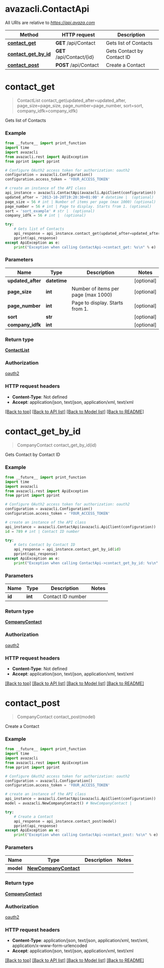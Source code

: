 # avazacli.ContactApi

All URIs are relative to *https://api.avaza.com*

Method | HTTP request | Description
------------- | ------------- | -------------
[**contact_get**](ContactApi.md#contact_get) | **GET** /api/Contact | Gets list of Contacts
[**contact_get_by_id**](ContactApi.md#contact_get_by_id) | **GET** /api/Contact/{id} | Gets Contact by Contact ID
[**contact_post**](ContactApi.md#contact_post) | **POST** /api/Contact | Create a Contact


# **contact_get**
> ContactList contact_get(updated_after=updated_after, page_size=page_size, page_number=page_number, sort=sort, company_idfk=company_idfk)

Gets list of Contacts

### Example
```python
from __future__ import print_function
import time
import avazacli
from avazacli.rest import ApiException
from pprint import pprint

# Configure OAuth2 access token for authorization: oauth2
configuration = avazacli.Configuration()
configuration.access_token = 'YOUR_ACCESS_TOKEN'

# create an instance of the API class
api_instance = avazacli.ContactApi(avazacli.ApiClient(configuration))
updated_after = '2013-10-20T19:20:30+01:00' # datetime |  (optional)
page_size = 56 # int | Number of items per page (max 1000) (optional)
page_number = 56 # int | Page to display. Starts from 1. (optional)
sort = 'sort_example' # str |  (optional)
company_idfk = 56 # int |  (optional)

try:
    # Gets list of Contacts
    api_response = api_instance.contact_get(updated_after=updated_after, page_size=page_size, page_number=page_number, sort=sort, company_idfk=company_idfk)
    pprint(api_response)
except ApiException as e:
    print("Exception when calling ContactApi->contact_get: %s\n" % e)
```

### Parameters

Name | Type | Description  | Notes
------------- | ------------- | ------------- | -------------
 **updated_after** | **datetime**|  | [optional] 
 **page_size** | **int**| Number of items per page (max 1000) | [optional] 
 **page_number** | **int**| Page to display. Starts from 1. | [optional] 
 **sort** | **str**|  | [optional] 
 **company_idfk** | **int**|  | [optional] 

### Return type

[**ContactList**](ContactList.md)

### Authorization

[oauth2](../README.md#oauth2)

### HTTP request headers

 - **Content-Type**: Not defined
 - **Accept**: application/json, text/json, application/xml, text/xml

[[Back to top]](#) [[Back to API list]](../README.md#documentation-for-api-endpoints) [[Back to Model list]](../README.md#documentation-for-models) [[Back to README]](../README.md)

# **contact_get_by_id**
> CompanyContact contact_get_by_id(id)

Gets Contact by Contact ID

### Example
```python
from __future__ import print_function
import time
import avazacli
from avazacli.rest import ApiException
from pprint import pprint

# Configure OAuth2 access token for authorization: oauth2
configuration = avazacli.Configuration()
configuration.access_token = 'YOUR_ACCESS_TOKEN'

# create an instance of the API class
api_instance = avazacli.ContactApi(avazacli.ApiClient(configuration))
id = 789 # int | Contact ID number

try:
    # Gets Contact by Contact ID
    api_response = api_instance.contact_get_by_id(id)
    pprint(api_response)
except ApiException as e:
    print("Exception when calling ContactApi->contact_get_by_id: %s\n" % e)
```

### Parameters

Name | Type | Description  | Notes
------------- | ------------- | ------------- | -------------
 **id** | **int**| Contact ID number | 

### Return type

[**CompanyContact**](CompanyContact.md)

### Authorization

[oauth2](../README.md#oauth2)

### HTTP request headers

 - **Content-Type**: Not defined
 - **Accept**: application/json, text/json, application/xml, text/xml

[[Back to top]](#) [[Back to API list]](../README.md#documentation-for-api-endpoints) [[Back to Model list]](../README.md#documentation-for-models) [[Back to README]](../README.md)

# **contact_post**
> CompanyContact contact_post(model)

Create a Contact

### Example
```python
from __future__ import print_function
import time
import avazacli
from avazacli.rest import ApiException
from pprint import pprint

# Configure OAuth2 access token for authorization: oauth2
configuration = avazacli.Configuration()
configuration.access_token = 'YOUR_ACCESS_TOKEN'

# create an instance of the API class
api_instance = avazacli.ContactApi(avazacli.ApiClient(configuration))
model = avazacli.NewCompanyContact() # NewCompanyContact | 

try:
    # Create a Contact
    api_response = api_instance.contact_post(model)
    pprint(api_response)
except ApiException as e:
    print("Exception when calling ContactApi->contact_post: %s\n" % e)
```

### Parameters

Name | Type | Description  | Notes
------------- | ------------- | ------------- | -------------
 **model** | [**NewCompanyContact**](NewCompanyContact.md)|  | 

### Return type

[**CompanyContact**](CompanyContact.md)

### Authorization

[oauth2](../README.md#oauth2)

### HTTP request headers

 - **Content-Type**: application/json, text/json, application/xml, text/xml, application/x-www-form-urlencoded
 - **Accept**: application/json, text/json, application/xml, text/xml

[[Back to top]](#) [[Back to API list]](../README.md#documentation-for-api-endpoints) [[Back to Model list]](../README.md#documentation-for-models) [[Back to README]](../README.md)

